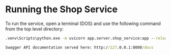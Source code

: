 # Running the Shop Service

To run the service, open a terminal (DOS) and use the following command from the top level directory:

```cmd
.venv\Scripts\python.exe -m uvicorn app.server.shop_service:app --reload

Swagger API documentation served here: http://127.0.0.1:8000/docs
